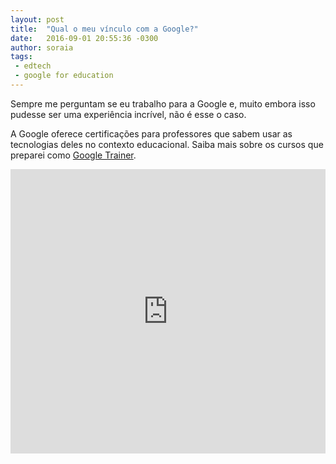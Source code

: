 ```yaml
---
layout: post
title:  "Qual o meu vínculo com a Google?"
date:   2016-09-01 20:55:36 -0300
author: soraia
tags: 
 - edtech 
 - google for education
---
```


Sempre me perguntam se eu trabalho para a Google e, muito embora isso pudesse ser uma experiência incrível, não é esse o caso.

A Google oferece certificações para professores que sabem usar as tecnologias deles no contexto educacional. Saiba mais sobre os cursos que preparei como [Google Trainer](http://soraianovaes.com.br/#five).

<iframe 
  width="100%" 
  height="455" 
  src="http://www.youtube.com/embed/uphO1De3NWU" 
  frameborder="0" 
  allowfullscreen>
</iframe>